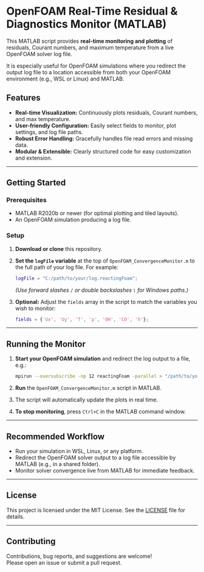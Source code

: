 # OpenFOAM Real-Time Residual & Diagnostics Monitor (MATLAB)

This MATLAB script provides **real-time monitoring and plotting** of residuals, Courant numbers, and maximum temperature from a live OpenFOAM solver log file.

It is especially useful for OpenFOAM simulations where you redirect the output log file to a location accessible from both your OpenFOAM environment (e.g., WSL or Linux) and MATLAB.

## Features

- **Real-time Visualization:** Continuously plots residuals, Courant numbers, and max temperature.
- **User-friendly Configuration:** Easily select fields to monitor, plot settings, and log file paths.
- **Robust Error Handling:** Gracefully handles file read errors and missing data.
- **Modular & Extensible:** Clearly structured code for easy customization and extension.

---

## Getting Started

### Prerequisites

- MATLAB R2020b or newer (for optimal plotting and tiled layouts).
- An OpenFOAM simulation producing a log file.

### Setup

1. **Download or clone** this repository.
2. **Set the `logFile` variable** at the top of `OpenFOAM_ConvergenceMonitor.m` to the full path of your log file. For example:

   ```matlab
   logFile = "C:/path/to/your/log.reactingFoam";
   ```
   *(Use forward slashes `/` or double backslashes `\` for Windows paths.)*

3. **Optional:** Adjust the `fields` array in the script to match the variables you wish to monitor:
   ```matlab
   fields = {'Ux', 'Uy', 'T', 'p', 'OH', 'CO', 'h'};
   ```

---

## Running the Monitor

1. **Start your OpenFOAM simulation** and redirect the log output to a file, e.g.:
   ```bash
   mpirun --oversubscribe -np 12 reactingFoam -parallel > "/path/to/your/log.reactingFoam" 2>&1
   ```

2. **Run** the `OpenFOAM_ConvergenceMonitor.m` script in MATLAB.

3. The script will automatically update the plots in real time.

4. **To stop monitoring**, press `Ctrl+C` in the MATLAB command window.

---

## Recommended Workflow

- Run your simulation in WSL, Linux, or any platform.
- Redirect the OpenFOAM solver output to a log file accessible by MATLAB (e.g., in a shared folder).
- Monitor solver convergence live from MATLAB for immediate feedback.

---

## License

This project is licensed under the MIT License. See the [LICENSE](LICENSE) file for details.

---

## Contributing

Contributions, bug reports, and suggestions are welcome!  
Please open an issue or submit a pull request.

